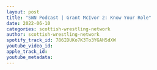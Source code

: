 ```yaml
---
layout: post
title: "SWN Podcast | Grant McIvor 2: Know Your Role"
date: 2022-06-10
categories: scottish-wrestling-network
author: scottish-wrestling-network
spotify_track_id: 786IDUKo7K3To3YGAH5dXW
youtube_video_id: 
apple_track_id: 
youtube_metadata: 
---
```


